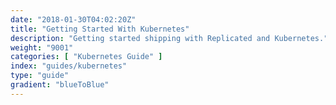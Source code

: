 ```yaml
---
date: "2018-01-30T04:02:20Z"
title: "Getting Started With Kubernetes"
description: "Getting started shipping with Replicated and Kubernetes."
weight: "9001"
categories: [ "Kubernetes Guide" ]
index: "guides/kubernetes"
type: "guide"
gradient: "blueToBlue"
---
```


